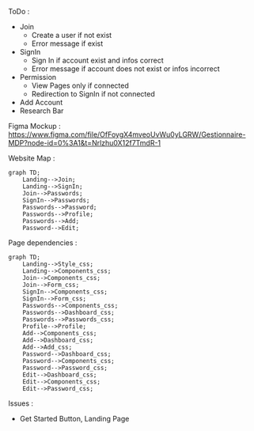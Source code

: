 ToDo :
- Join
    - Create a user if not exist
    - Error message if exist
- SignIn
    - Sign In if account exist and infos correct
    - Error message if account does not exist or infos incorrect
- Permission
    - View Pages only if connected
    - Redirection to SignIn if not connected
- Add Account 
- Research Bar


Figma Mockup : https://www.figma.com/file/OfFoygX4mveoUvWu0yLGRW/Gestionnaire-MDP?node-id=0%3A1&t=Nrlzhu0X12f7TmdR-1

Website Map : 

```mermaid
graph TD;
    Landing-->Join;
    Landing-->SignIn;
    Join-->Passwords;
    SignIn-->Passwords;
    Passwords-->Password;
    Passwords-->Profile;
    Passwords-->Add;
    Password-->Edit;
```

Page dependencies : 

```mermaid
graph TD;
    Landing-->Style_css;
    Landing-->Components_css;
    Join-->Components_css;
    Join-->Form_css;
    SignIn-->Components_css;
    SignIn-->Form_css;
    Passwords-->Components_css;
    Passwords-->Dashboard_css;
    Passwords-->Passwords_css;
    Profile-->Profile;
    Add-->Components_css;
    Add-->Dashboard_css;
    Add-->Add_css;
    Password-->Dashboard_css;
    Password-->Components_css;
    Password-->Password_css;
    Edit-->Dashboard_css;
    Edit-->Components_css;
    Edit-->Password_css;
```

Issues : 
- Get Started Button, Landing Page
